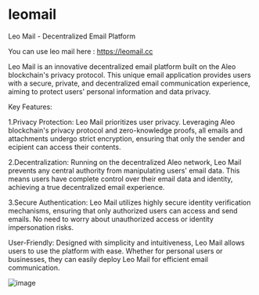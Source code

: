 # leomail

Leo Mail - Decentralized Email Platform

You can use leo mail here : https://leomail.cc

Leo Mail is an innovative decentralized email platform built on the Aleo blockchain's privacy protocol. This unique email application provides users with a secure, private, and decentralized email communication experience, aiming to protect users' personal information and data privacy.

Key Features:

1.Privacy Protection: Leo Mail prioritizes user privacy. Leveraging Aleo blockchain's privacy protocol and zero-knowledge proofs, all emails and attachments undergo strict encryption, ensuring that only the sender and ecipient can access their contents.

2.Decentralization: Running on the decentralized Aleo network, Leo Mail prevents any central authority from manipulating users' email data. This means users have complete control over their email data and identity, achieving a true decentralized email experience.

3.Secure Authentication: Leo Mail utilizes highly secure identity verification mechanisms, ensuring that only authorized users can access and send emails. No need to worry about unauthorized access or identity impersonation risks.

User-Friendly: Designed with simplicity and intuitiveness, Leo Mail allows users to use the platform with ease. Whether for personal users or businesses, they can easily deploy Leo Mail for efficient email communication.



![image](https://github.com/footer123/leomail/assets/137860233/22d3281a-b2e0-4b5d-81f5-f5977c230f7d)
